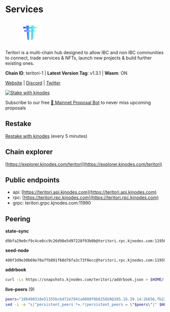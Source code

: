 # Services

<figure><img src="https://raw.githubusercontent.com/kj89/cosmos-images/main/logos/teritori.png" alt=""><figcaption></figcaption></figure>

Teritori is a multi-chain hub designed to allow IBC and non IBC communities  to connect, trade services & NFTs, launch new projects & build further existing ones.

**Chain ID**: teritori-1 | **Latest Version Tag**: v1.3.1 | **Wasm**: ON

[Website](https://teritori.com) | [Discord](https://discord.gg/teritori) | [Twitter](https://twitter.com/TeritoriNetwork)

[![Stake with kjnodes](https://i.ibb.co/cr44Q8j/button-stake-with-kjnodes.png)](https://restake.app/teritori/torivaloper184ln03hkpt75uhrrr26f66kvcqvf4yn4nc2xjm)

Subscribe to our free [🤖 Mainnet Proposal Bot](https://t.me/kjnodes_proposal_bot) to never miss upcoming proposals

## Restake

[Restake with kjnodes](https://restake.app/teritori/torivaloper184ln03hkpt75uhrrr26f66kvcqvf4yn4nc2xjm) (every 5 minutes)
## Chain explorer
[https://explorer.kjnodes.com/teritori](https://explorer.kjnodes.com/teritori)

## Public endpoints

* api: [https://teritori.api.kjnodes.com](https://teritori.api.kjnodes.com)
* rpc: [https://teritori.rpc.kjnodes.com](https://teritori.rpc.kjnodes.com)
* grpc: teritori.grpc.kjnodes.com:11990

## Peering

**state-sync**

```text
d9bfa29e0cf9c4ce0cc9c26d98e5d97228f93b0b@teritori.rpc.kjnodes.com:11956
```

**seed-node**

```text
400f3d9e30b69e78a7fb891f60d76fa3c73f0ecc@teritori.rpc.kjnodes.com:11959
```

**addrbook**
```bash
curl -Ls https://snapshots.kjnodes.com/teritori/addrbook.json > $HOME/.teritorid/config/addrbook.json
```

**live-peers** (9)
```bash
peers="106490318e51355bc6d72e7941a0080f8b8256b9@185.16.39.14:26656,fb228fa92234e9e92614078cfe1994b2252ada56@162.55.245.149:2110,719fec9bd14d52d5ea1048efa6d749e256811292@65.108.140.110:26656,2b4f46e601fb4ede2a0c98976337e3afdaa50dac@65.108.238.102:15956,3594b73f909a9c4b87cfe6a361ef8b2b51124dd5@65.109.69.59:15956,0e189bbc6db606a14950a0e59641b798a255c3c8@65.109.37.154:3000,41caa4106f68977e3a5123e56f57934a2d34a1c1@185.16.38.210:27166,d9bfa29e0cf9c4ce0cc9c26d98e5d97228f93b0b@65.109.88.38:11956,5cabaab828aea4bcc60e20c5a87b469c43023557@65.108.141.109:15656"
sed -i -e "s|^persistent_peers *=.*|persistent_peers = \"$peers\"|" $HOME/.teritorid/config/config.toml
```
